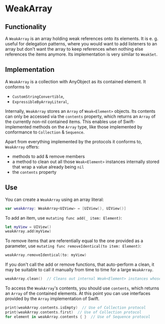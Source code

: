 # WeakArray

## Functionality

A `WeakArray` is an array holding weak references onto its elements. It is e. g. useful for delegation patterns, where you would want to add listeners to an array but don't want the array to keep references when nothing else references the items anymore. Its implementation is very similar to `WeakSet`.

## Implementation

A `WeakArray` is a collection with AnyObject as its contained element. It conforms to
- `CustomStringConvertible`,
- `ExpressibleByArrayLiteral`,

Internally, `WeakArray` stores an `Array` of `Weak<Element>` objects. Its contents can only be accessed via the `contents` property, which returns an `Array` of the currently non-nil contained items. This enables use of Swift-implemented methods on the `Array` type, like those implemented by conformance to `Collection` & `Sequence`.

Apart from everything implemented by the protocols it conforms to, `WeakArray` offers:
- methods to add & remove members 
- a method to clean out all those `Weak<Element>` instances internally stored that wrap a value already being `nil`
- the `contents` property

## Use

You can create a `WeakArray` using an array literal:

```swift
var weakArray: WeakArray<UIView> = [UIView(), UIView()]
```

To add an item, use `mutating func add(_ item: Element)`:

```swift
let myView = UIView()
weakArray.add(myView)
```

To remove items that are referentially equal to the one provided as a parameter, use `mutating func removeIdentical(to item: Element)`:

```swift
weakArray.removeIdentical(to: myView)
```

If you don't call the add or remove functions, that auto-perform a clean, it may be suitable to call it manually from time to time for a large `WeakArray`.

```swift
weakArray.clean()  // Cleans out internal Weak<Element> instances whose contained value is nil
```

To access the `WeakArray`'s contents, you should use `contents`, which returns an `Array` of the contained elements. At this point you can use interfaces provided by the `Array` implementation of Swift.

```swift
print(weakArray.contents.isEmpty)  // Use of Collection protocol
print(weakArray.contents.first)  // Use of Collection protocol
for element in weakArray.contents { }  // Use of Sequence protocol
```
